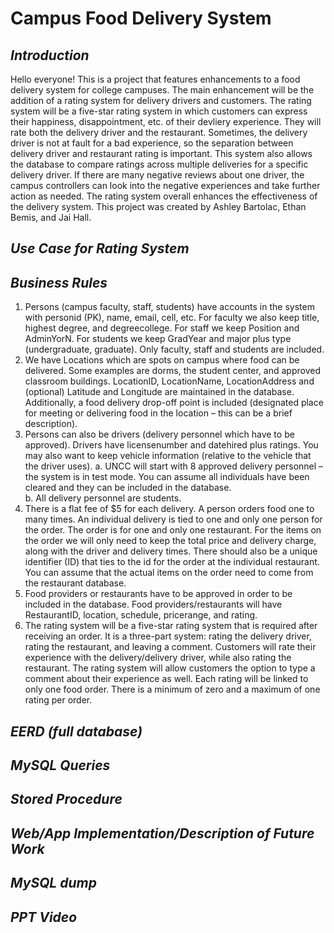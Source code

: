 # Campus Food Delivery System
## ***Introduction***

Hello everyone! This is a project that features enhancements to a food delivery system for college campuses. The main enhancement will be the addition of a rating system for delivery drivers and customers. The rating system will be a five-star rating system in which customers can express their happiness, disappointment, etc. of their devliery experience. They will rate both the delivery driver and the restaurant. Sometimes, the delivery driver is not at fault for a bad experience, so the separation between delivery driver and restaurant rating is important. This system also allows the database to compare ratings across multiple deliveries for a specific delivery driver. If there are many negative reviews about one driver, the campus controllers can look into the negative experiences and take further action as needed. The rating system overall enhances the effectiveness of the delivery system.
This project was created by Ashley Bartolac, Ethan Bemis, and Jai Hall.

## ***Use Case for Rating System***

## ***Business Rules***
1)	Persons (campus faculty, staff, students) have accounts in the system with personid (PK), name, email, cell, etc.  For faculty we also keep title, highest degree, and degreecollege.  For staff we keep Position and AdminYorN.  For students we keep GradYear and major plus type (undergraduate, graduate).  Only faculty, staff and students are included.
2)	We have Locations which are spots on campus where food can be delivered.  Some examples are dorms, the student center, and approved classroom buildings.  LocationID, LocationName, LocationAddress and (optional) Latitude and Longitude are maintained in the database. Additionally, a food delivery drop-off point is included (designated place for meeting or delivering food in the location – this can be a brief description).
3)	Persons can also be drivers (delivery personnel which have to be approved). Drivers have licensenumber and datehired plus ratings. You may also want to keep vehicle information (relative to the vehicle that the driver uses).
a.	UNCC will start with 8 approved delivery personnel – the system is in test mode.  You can assume all individuals have been cleared and they can be included in the database.  
b.	All delivery personnel are students.
4)	There is a flat fee of $5 for each delivery.  A person orders food one to many times.  An individual delivery is tied to one and only one person for the order.  The order is for one and only one restaurant.  For the items on the order we will only need to keep the total price and delivery charge, along with the driver and delivery times.  There should also be a unique identifier (ID) that ties to the id for the order at the individual restaurant.  You can assume that the actual items on the order need to come from the restaurant database.
5)	Food providers or restaurants have to be approved in order to be included in the database. Food providers/restaurants will have RestaurantID, location, schedule, pricerange, and rating. 
6)	The rating system will be a five-star rating system that is required after receiving an order. It is a three-part system: rating the delivery driver, rating the restaurant, and leaving a comment. Customers will rate their experience with the delivery/delivery driver, while also rating the restaurant. The rating system will allow customers the option to type a comment about their experience as well. Each rating will be linked to only one food order. There is a minimum of zero and a maximum of one rating per order. 

## ***EERD (full database)***

## ***MySQL Queries***

## ***Stored Procedure***

## ***Web/App Implementation/Description of Future Work***

## ***MySQL dump***

## ***PPT Video***
